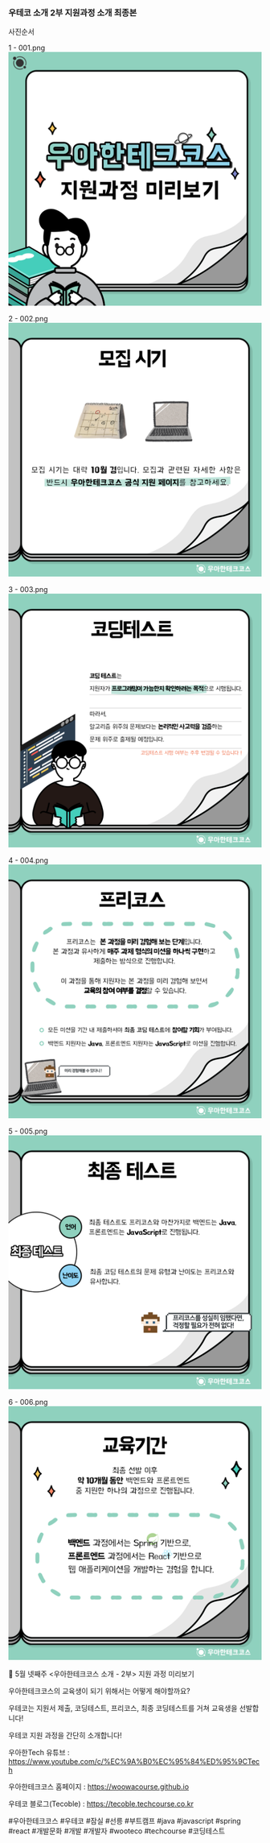 ### 우테코 소개 2부 지원과정 소개 최종본

사진순서

1 - 001.png
![](/2부%20지원과정%20소개/001.png)

2 - 002.png
![](/2부%20지원과정%20소개/002.png)

3 - 003.png
![](/2부%20지원과정%20소개/003.png)

4 - 004.png
![](/2부%20지원과정%20소개/004.png)

5 - 005.png
![](/2부%20지원과정%20소개/005.png)

6 - 006.png
![](/2부%20지원과정%20소개/006.png)

📮 5월 넷째주 <우아한테크코스 소개 - 2부> 지원 과정 미리보기

우아한테크코스의 교육생이 되기 위해서는 어떻게 해야할까요?

우테코는 지원서 제출, 코딩테스트, 프리코스, 최종 코딩테스트를 거쳐 교육생을 선발합니다!

우테코 지원 과정을 간단히 소개합니다!

우아한Tech 유튜브 : https://www.youtube.com/c/%EC%9A%B0%EC%95%84%ED%95%9CTech

우아한테크코스 홈페이지 : https://woowacourse.github.io

우테코 블로그(Tecoble) : https://tecoble.techcourse.co.kr

#우아한테크코스 #우테코 #잠실 #선릉 #부트캠프 #java #javascript #spring #react #개발문화 #개발 #개발자 #wooteco #techcourse #코딩테스트
